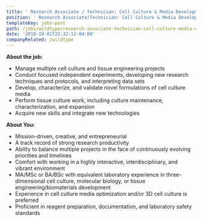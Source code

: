 ```yaml
---
title: ' Research Associate / Technician: Cell Culture & Media Development at Wild Type'
position: ' Research Associate/Technician: Cell Culture & Media Development'
templateKey: jobs-post
path: /jobs/wildtype/research-associate-technician-cell-culture-media-development
date: '2018-10-01T23:32:12-04:00'
companyRelated: /wildtype
---
```

**About the job:**

* Manage multiple cell culture and tissue engineering projects
* Conduct focused independent experiments, developing new research techniques and protocols, and interpreting data sets
* Develop, characterize, and validate novel formulations of cell culture media 
* Perform tissue culture work, including culture maintenance, characterization, and expansion 
* Acquire new skills and integrate new technologies

**About You:**

* Mission-driven, creative, and entrepreneurial
* A track record of strong research productivity
* Ability to balance multiple projects in the face of continuously evolving priorities and timelines
* Comfort with working in a highly interactive, interdisciplinary, and vibrant environment
* MA/MSc or BA/BSc with equivalent laboratory experience in three-dimensional cell culture, molecular biology, or tissue engineering/biomaterials development
* Experience in cell culture media optimization and/or 3D cell culture is preferred
* Proficient in reagent preparation, documentation, and laboratory safety standards
